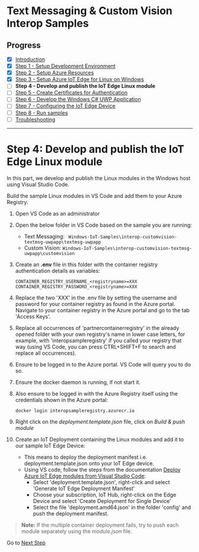 # Text Messaging & Custom Vision Interop Samples
## Progress

- [x] [Introduction](../README.md)   
- [x] [Step 1 - Setup Development Environment](./Setup%20DevVM.MD)   
- [x] [Step 2 - Setup Azure Resources](./Setup%20Azure%20Resources.MD) 
- [x] [Step 3 - Setup Azure IoT Edge for Linux on Windows](./Setup%20Azure%20IoT%20Edge%20for%20Linux%20on%20Windows.MD) 
- [ ] **Step 4 - Develop and publish the IoT Edge Linux module**  
- [ ] [Step 5 - Create Certificates for Authentication](./Create%20Certificates%20for%20Authentication.MD)  
- [ ] [Step 6 - Develop the Windows C# UWP Application](./Develop%20the%20Windows%20C%23%20UWP%20Application.MD)
- [ ] [Step 7 - Configuring the IoT Edge Device](./Configuring%20the%20IoT%20Edge%20Device.MD)  
- [ ] [Step 8 - Run samples](./Run%20samples.MD) 
- [ ] [Troubleshooting](./Troubleshooting.MD) 
---
# Step 4: Develop and publish the IoT Edge Linux module
In this part, we develop and publish the Linux modules in the Windows host using Visual Studio Code.

Build the sample Linux modules in VS Code and add them to your Azure Registry.

1. Open VS Code as an administrator

2. Open the below folder in VS Code based on the sample you are running:
    - Text Messaging: ` Windows-IoT-Samples\interop-customvision-textmsg-uwpapp\textmsg-uwpapp`
    - Custom Vision: `Windows-IoT-Samples\interop-customvision-textmsg-uwpapp\customvision`

3. Create an **.env** file in this folder with the container registry authentication details as variables:

   ```
   CONTAINER_REGISTRY_USERNAME_<registryname>=XXX
   CONTAINER_REGISTRY_PASSWORD_<registryname>=XXX
   ```

4. Replace the two 'XXX' in the .env file by setting the username and password for your container registry as found in the Azure portal. Navigate to your container registry in the Azure portal and go to the tab 'Access Keys'.

5. Replace all occurrences of 'partnercontainerregistry' in the already opened folder with your own registry's name in lower case letters, for example, with 'interopsampleregistry' if you called your registry that way (using VS Code, you can press CTRL+SHIFT+F to search and replace all occurrences).

6. Ensure to be logged in to the Azure portal. VS Code will query you to do so.

7. Ensure the docker daemon is running, if not start it.

8. Also ensure to be logged in with the Azure Registry itself using the credentials shown in the Azure portal:

   ```
   docker login interopsampleregistry.azurecr.io
   ```

9. Right click on the *deployment.template.json* file, click on *Build & push module*

10. Create an IoT Deployment containing the Linux modules and add it to our sample IoT Edge Device:
    - This means to deploy the deployment manifest i.e. deployment.template.json onto your IoT Edge device.
    - Using VS code, follow the steps from the documentation [Deploy Azure IoT Edge modules from Visual Studio Code](https://docs.microsoft.com/azure/iot-edge/how-to-deploy-modules-vscode): 
        - Select 'deployment.template.json', right-click and select 'Generate IoT Edge Deployment Manifest'
        - Choose your subscription, IoT Hub, right-click on the Edge Device and select 'Create Deployment for Single Device'
        - Select the file 'deployment.amd64.json' in the folder 'config' and  push the deployment manifest.

   > **Note:**
   > If the multiple container deployment fails, try to push each module separately using the *module.json* file.


Go to [Next Step](./Create%20Certificates%20for%20Authentication.MD) 
